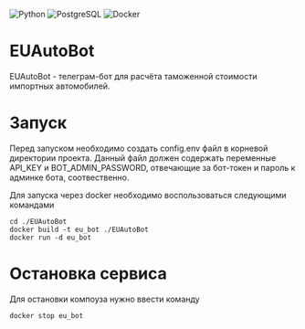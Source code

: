 ![Python](https://img.shields.io/badge/Python-14354C?style=badge&logo=python&logoColor=white)
![PostgreSQL](https://img.shields.io/badge/PostgreSQL-316192?style=badge&logo=postgresql&logoColor=white)
![Docker](https://img.shields.io/badge/docker-%230db7ed.svg?style=badge&logo=docker&logoColor=white)

# EUAutoBot

EUAutoBot - телеграм-бот для расчёта таможенной стоимости импортных автомобилей.

# Запуск

Перед запуском необходимо создать config.env файл в корневой директории проекта.
Данный файл должен содержать переменные API_KEY и BOT_ADMIN_PASSWORD, отвечающие за бот-токен и пароль к админке бота, соотвественно.

Для запуска через docker необходимо воспользоваться следующими командами

```
cd ./EUAutoBot
docker build -t eu_bot ./EUAutoBot
docker run -d eu_bot
```

# Остановка сервиса

Для остановки компоуза нужно ввести команду
```
docker stop eu_bot
```
